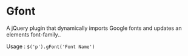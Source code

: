 Gfont
=====

A jQuery plugin that dynamically imports Google fonts and updates an elements font-family..  

Usage : `$('p').gFont('Font Name')`
